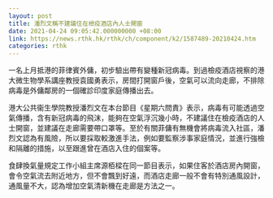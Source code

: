 ```yaml
---
layout: post
title: 潘烈文稱不建議住在檢疫酒店內人士開窗
date: 2021-04-24 09:05:42.000000000 +08:00
link: https://news.rthk.hk/rthk/ch/component/k2/1587489-20210424.htm
categories: rthk
---
```


一名上月抵港的菲律賓外傭，初步驗出帶有變種新冠病毒。到過檢疫酒店視察的港大微生物學系講座教授袁國勇表示，房間打開窗戶後，空氣可以流向走廊，不排除病毒是外傭鄰房的一個確診印度家庭傳播出去。

港大公共衞生學院教授潘烈文在本台節目《星期六問責》表示，病毒有可能透過空氣傳播，含有新冠病毒的飛沫，能夠在空氣浮沉幾小時，不建議住在檢疫酒店的人士開窗，並建議在走廊需要帶口罩等。至於有關菲傭有無機會將病毒流入社區，潘烈文認為有風險，所以要採取較激進手法，例如要監察涉事家庭情況，並進行強檢和隔離的措施，以至跟進曾在酒店入住的個案等。

食肆換氣量規定工作小組主席源栢樑在同一節目表示，如果住客於酒店房內開窗，會令空氣流去附近地方，但不會飄到好遠，而酒店走廊一般不會有特別通風設計，通風量不大，認為增加空氣清新機在走廊是方法之一。

